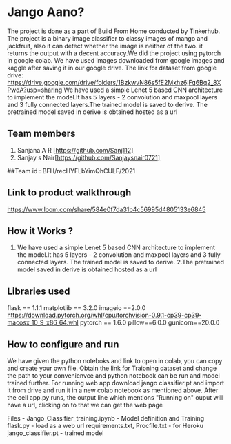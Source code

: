 

# Jango Aano?
The project is done as a part of Build From Home conducted by Tinkerhub.
The project is a binary image classifier to classy images of mango and jackfruit, also it can detect whether the image is neither of the two. 
it returns the output with a decent accuracy.We did the project using pytorch in google colab.
We have used images downloaded from google images and kaggle after saving it in our google drive. 
The link for dataset from google drive:  https://drive.google.com/drive/folders/1BzkwvN86s5fE2Mxhz6jFq6Bq2_8XPwdA?usp=sharing
We have used a simple Lenet 5 based CNN architecture to implement the model.It has 5 layers - 2 convolution and maxpool layers and 3 fully connected layers.The trained model is saved to derive. 
The pretrained model saved in derive is obtained hosted as a url

 

## Team members
1. Sanjana A R [https://github.com/Sanj112]
2. Sanjay s Nair[https://github.com/Sanjaysnair0721]

##Team id : 
BFH/recHYFLbYimQhCULF/2021

## Link to product walkthrough
https://www.loom.com/share/584e0f7da31b4c56995d4805133e6845

## How it Works ?
1. We have used a simple Lenet 5 based CNN architecture to implement the model.It has 5 layers - 2 convolution and maxpool layers and 3 fully connected layers.
The trained model is saved to derive. 
2.The pretrained model saved in derive is obtained hosted as a url

## Libraries used
flask == 1.1.1
matplotlib == 3.2.0
imageio ==2.0.0
https://download.pytorch.org/whl/cpu/torchvision-0.9.1-cp39-cp39-macosx_10_9_x86_64.whl
pytorch == 1.6.0
pillow==6.0.0
gunicorn==20.0.0

## How to configure and run
We have given the python noteboks and link to open in colab, you can copy and create your own file. Obtain the link for Traioning dataset and change the path to your convenienvce and python notebook can be run and model trained further.
For running web app download jango classifier.pt and import it from drive and run it in a new colab notebook as mentioned above. After the cell app.py runs, the output line which mentions  "Running on" ouput
will have a url, clicking on to that we can get the web page

Files -
Jango_Classifier_training.ipynb - Model definition and Training 
flask.py - load as a web url
requirements.txt, Procfile.txt - for Heroku
jango_classifier.pt - trained model 
